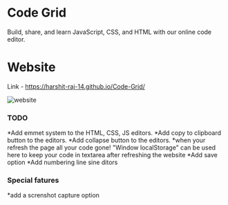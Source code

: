 # Code Grid
Build, share, and learn JavaScript, CSS, and HTML with our online code editor.

# Website
Link - https://harshit-raj-14.github.io/Code-Grid/

![website](https://user-images.githubusercontent.com/98808802/216619788-4151de05-196a-4e18-98c8-903f1e328902.png)


### TODO
*Add emmet system to the HTML, CSS, JS editors.
*Add copy to clipboard button to the editors.
*Add collapse button to the editors.
*when your refresh the page all your code gone! "Window localStorage" can be used here to keep your code in textarea after refreshing  the website
*Add save option
*Add numbering line sine ditors


### Special fatures 
*add a screnshot capture option


